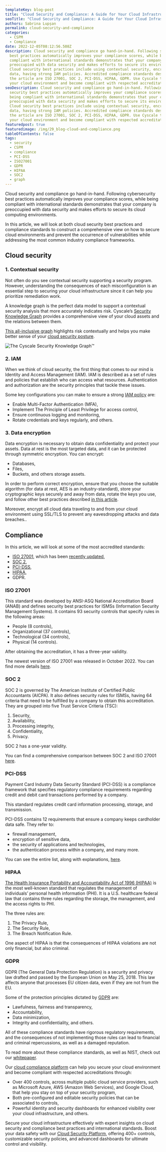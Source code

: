 ```yaml
---
templateKey: blog-post
title: "Cloud Security and Compliance: A Guide for Your Cloud Infrastructure"
seoTitle: "Cloud Security and Compliance: A Guide for Your Cloud Infrastructure"
authors: Sabrina Lupșan
permalink: cloud-security-and-compliance
categories:
  - CSPM
  - Compliance
date: 2022-12-05T08:12:56.508Z
description: Cloud security and compliance go hand-in-hand. Following security
  best practices automatically improves your compliance scores, while being
  compliant with international standards demonstrates that your company is
  preoccupied with data security and makes efforts to secure its environments.
  Cloud security best practices include using contextual security, encrypting
  data, having strong IAM policies. Accredited compliance standards described in
  the article are ISO 27001, SOC 2, PCI-DSS, HIPAA, GDPR. Use Cyscale to secure
  your cloud environment and become compliant with respected accreditations.
seoDescription: Cloud security and compliance go hand-in-hand. Following
  security best practices automatically improves your compliance scores, while
  being compliant with international standards demonstrates that your company is
  preoccupied with data security and makes efforts to secure its environments.
  Cloud security best practices include using contextual security, encrypting
  data, having strong IAM policies. Accredited compliance standards described in
  the article are ISO 27001, SOC 2, PCI-DSS, HIPAA, GDPR. Use Cyscale to secure
  your cloud environment and become compliant with respected accreditations.
featuredpost: true
featuredimage: /img/29_blog-cloud-and-compliance.png
tableOfContents: false
tags:
  - security
  - CSPM
  - compliance
  - PCI-DSS
  - ISO27001
  - GDPR
  - HIPAA
  - SOC2
  - graph
---
```

<!--StartFragment-->

Cloud security and compliance go hand-in-hand. Following cybersecurity best practices automatically improves your compliance scores, while being compliant with international standards demonstrates that your company is preoccupied with data security and makes efforts to secure its cloud computing environments.

In this article, we will look at both cloud security best practices and compliance standards to construct a comprehensive view on how to secure cloud environments and prevent the occurrence of vulnerabilities while addressing the most common industry compliance frameworks. 

## Cloud security  

### 1. Contextual security 

Not often do you see contextual security supporting a security program. However, understanding the consequences of each misconfiguration is an essential step to securing your cloud infrastructure since it can help you prioritize remediation work. 

A knowledge graph is the perfect data model to support a contextual security analysis that more accurately indicates risk. Cyscale’s [Security Knowledge Graph](https://cyscale.com/products/security-knowledge-graph/) provides a comprehensive view of your cloud assets and the relations between them.  

[This all-inclusive graph](https://euc-word-edit.officeapps.live.com/we/The%20Cyscale%20Security%20Knowledge%20Graph%E2%84%A2%20is%20an%20all-inclusive%20graph%20that%20provides%20correlations%20between%20all%20of%20your%20cloud%20assets,%20as%20well%20as%20other%20apps%20and%20systems%20that%20may%20affect%20cloud%20security%20posture,%20and%20automatically%20pinpoints%20security%20issues.) highlights risk contextually and helps you make better sense of your [cloud security posture](https://cyscale.com/products/cloud-security-posture-management/). 

<img src="/img/29_blog-knowledge-graph.png" alt="The Cyscale Security Knowledge Graph™" title="The Cyscale Security Knowledge Graph™" class=" blog-image-shadow " style="width:auto;height:auto;"/>

### 2. IAM  

When we think of cloud security, the first thing that comes to our mind is Identity and Access Management (IAM). IAM is described as a set of rules and policies that establish who can access what resources. Authentication and authorization are the security principles that tackle these issues. 

Some key configurations you can make to ensure a strong [IAM policy](https://cyscale.com/blog/iam-best-practices-from-aws-azure-gcp/) are: 

* Enable Multi-Factor Authentication (MFA), 
* Implement The Principle of Least Privilege for access control, 
* Ensure continuous logging and monitoring, 
* Rotate credentials and keys regularly, and others. 

### 3. Data encryption 

Data encryption is necessary to obtain data confidentiality and protect your assets. Data at rest is the most targeted data, and it can be protected through symmetric encryption. You can encrypt: 

* Databases, 
* Files, 
* Buckets, and others storage assets. 

In order to perform correct encryption, ensure that you choose the suitable algorithm (for data at rest, AES is an industry-standard), store your cryptographic keys securely and away from data, rotate the keys you use, and follow other best practices described [in this article](https://cyscale.com/blog/protecting-data-at-rest/). 

Moreover, encrypt all cloud data traveling to and from your cloud environment using SSL/TLS to prevent any eavesdropping attacks and data breaches.. 

## Compliance 

In this article, we will look at some of the most accredited standards: 

* [ISO 27001](https://cyscale.com/use-cases/iso-27001-compliance/), which has been [recently updated](https://cyscale.com/blog/new-iso27001-2022-version/), 
* [SOC 2](https://cyscale.com/use-cases/soc-2/), 
* [PCI-DSS](https://cyscale.com/use-cases/pci-dss/),  
* [HIPAA](https://cyscale.com/blog/hipaa-compliance-in-cloud/), 
* GDPR. 

### ISO 27001  

This standard was developed by ANSI-ASQ National Accreditation Board (ANAB) and defines security best practices for ISMSs (Information Security Management Systems). It contains 93 security controls that specify rules in the following areas: 

* People (8 controls),  
* Organizational (37 controls),  
* Technological (34 controls),   
* Physical (14 controls). 

After obtaining the accreditation, it has a three-year validity.  

The newest version of ISO 27001 was released in October 2022. You can find more details [here](https://cyscale.com/blog/new-iso27001-2022-version/). 

### SOC 2 

SOC 2 is governed by The American Institute of Certified Public Accountants (AICPA). It also defines security rules for ISMSs, having 64 criteria that need to be fulfilled by a company to obtain this accreditation. They are grouped into five Trust Service Criteria (TSC): 

1. Security, 
2. Availability, 
3. Processing integrity, 
4. Confidentiality, 
5. Privacy. 

SOC 2 has a one-year validity. 

You can find a comprehensive comparison between SOC 2 and ISO 27001 [here](https://cyscale.com/blog/soc-2-vs-ISO-27001-SaaS/). 

### PCI-DSS 

Payment Card Industry Data Security Standard (PCI-DSS) is a compliance framework that specifies regulatory compliance requirements regarding credit and debit card transactions performed by a company.  

This standard regulates credit card information processing, storage, and transmission.  

PCI-DSS contains 12 requirements that ensure a company keeps cardholder data safe. They refer to: 

* firewall management,  
* encryption of sensitive data,  
* the security of applications and technologies,  
* the authentication process within a company, and many more. 

You can see the entire list, along with explanations, [here](https://cyscale.com/blog/pci-dss-compliance-in-cloud/). 

### HIPAA 

[The Health Insurance Portability and Accountability Act of 1996 (HIPAA)](https://cyscale.com/blog/hipaa-compliance-in-cloud/) is the most well-known standard that regulates the management of individuals’ personal health information (PHI). It is a U.S. healthcare federal law that contains three rules regarding the storage, the management, and the access rights to PHI. 

The three rules are: 

1. The Privacy Rule, 
2. The Security Rule, 
3. The Breach Notification Rule. 

One aspect of HIPAA is that the consequences of HIPAA violations are not only financial, but also criminal. 

### GDPR 

GDPR (The General Data Protection Regulation) is a security and privacy law drafted and passed by the European Union on May 25, 2018. This law affects anyone that processes EU citizen data, even if they are not from the EU. 

Some of the protection principles dictated by [GDPR](https://gdpr.eu/what-is-gdpr/) are: 

* Lawfulness, fairness and transparency, 
* Accountability, 
* Data minimization,  
* Integrity and confidentiality, and others. 

All of these compliance standards have rigorous regulatory requirements, and the consequences of not implementing those rules can lead to financial and criminal repercussions, as well as a damaged reputation.

To read more about these compliance standards, as well as NIST, check out our [whitepaper](https://cyscale.com/whitepaper/the-complete-guide-to-cloud-compliance/). 

Our [cloud compliance platform](https://cyscale.com/use-cases/cloud-compliance-and-auditing/)  can help you secure your cloud environment and become compliant with respected accreditations through: 

* Over 400 controls, across multiple public cloud service providers, such as Microsoft Azure, AWS (Amazon Web Services), and Google Cloud, that help you stay on top of your security program, 
* Both pre-configured and editable security policies that can be associated to controls, 
* Powerful identity and security dashboards for enhanced visibility over your cloud infrastructure, and others. 

Secure your cloud infrastructure effectively with expert insights on cloud security and compliance best practices and international standards. Boost your data safety with our [Cloud Security Platform](https://cyscale.com/), offering 400+ controls, customizable security policies, and advanced dashboards for ultimate control and visibility.



<!--EndFragment-->
